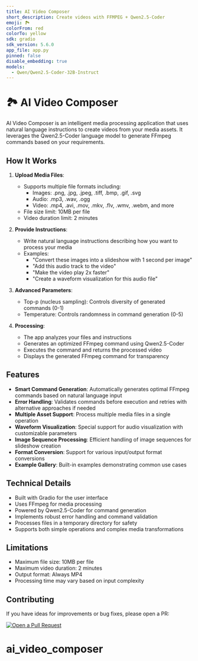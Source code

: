 ```yaml
---
title: AI Video Composer
short_description: Create videos with FFMPEG + Qwen2.5-Coder
emoji: 🏞
colorFrom: red
colorTo: yellow
sdk: gradio
sdk_version: 5.6.0
app_file: app.py
pinned: false
disable_embedding: true
models:
  - Qwen/Qwen2.5-Coder-32B-Instruct
---
```


# 🏞 AI Video Composer

AI Video Composer is an intelligent media processing application that uses natural language instructions to create videos from your media assets. It leverages the Qwen2.5-Coder language model to generate FFmpeg commands based on your requirements.

## How It Works

1. **Upload Media Files**:

   - Supports multiple file formats including:
     - Images: .png, .jpg, .jpeg, .tiff, .bmp, .gif, .svg
     - Audio: .mp3, .wav, .ogg
     - Video: .mp4, .avi, .mov, .mkv, .flv, .wmv, .webm, and more
   - File size limit: 10MB per file
   - Video duration limit: 2 minutes

2. **Provide Instructions**:

   - Write natural language instructions describing how you want to process your media
   - Examples:
     - "Convert these images into a slideshow with 1 second per image"
     - "Add this audio track to the video"
     - "Make the video play 2x faster"
     - "Create a waveform visualization for this audio file"

3. **Advanced Parameters**:

   - Top-p (nucleus sampling): Controls diversity of generated commands (0-1)
   - Temperature: Controls randomness in command generation (0-5)

4. **Processing**:
   - The app analyzes your files and instructions
   - Generates an optimized FFmpeg command using Qwen2.5-Coder
   - Executes the command and returns the processed video
   - Displays the generated FFmpeg command for transparency

## Features

- **Smart Command Generation**: Automatically generates optimal FFmpeg commands based on natural language input
- **Error Handling**: Validates commands before execution and retries with alternative approaches if needed
- **Multiple Asset Support**: Process multiple media files in a single operation
- **Waveform Visualization**: Special support for audio visualization with customizable parameters
- **Image Sequence Processing**: Efficient handling of image sequences for slideshow creation
- **Format Conversion**: Support for various input/output format conversions
- **Example Gallery**: Built-in examples demonstrating common use cases

## Technical Details

- Built with Gradio for the user interface
- Uses FFmpeg for media processing
- Powered by Qwen2.5-Coder for command generation
- Implements robust error handling and command validation
- Processes files in a temporary directory for safety
- Supports both simple operations and complex media transformations

## Limitations

- Maximum file size: 10MB per file
- Maximum video duration: 2 minutes
- Output format: Always MP4
- Processing time may vary based on input complexity

## Contributing

If you have ideas for improvements or bug fixes, please open a PR:

[![Open a Pull Request](https://huggingface.co/datasets/huggingface/badges/raw/main/open-a-pr-lg-light.svg)](https://huggingface.co/spaces/huggingface-projects/video-composer-gpt4/discussions)
# ai_video_composer
